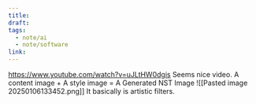 ```yaml
---
title: 
draft: 
tags:
  - note/ai
  - note/software
link:
---
```

https://www.youtube.com/watch?v=uJLtHW0dgis
Seems nice video.
A content image + A style image = A Generated NST Image
![[Pasted image 20250106133452.png]]
It basically is artistic filters.